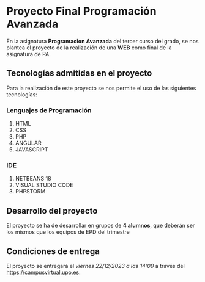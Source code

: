 # Proyecto Final Programación Avanzada

En la asignatura __Programacion Avanzada__ del tercer curso del grado, se nos plantea el proyecto de la realización de una __WEB__ como final de la asignatura de PA.

## Tecnologías admitidas en el proyecto

Para la realización de este proyecto se nos permite el uso de las siguientes tecnologías:
### Lenguajes de Programación
1. HTML
2. CSS
3. PHP
4. ANGULAR
5. JAVASCRIPT
### IDE
1. NETBEANS 18
2. VISUAL STUDIO CODE
3. PHPSTORM

## Desarrollo del proyecto

El proyecto se ha de desarrollar en grupos de __4 alumnos__, que deberán ser los mismos que los equipos de EPD del trimestre

## Condiciones de entrega

El proyecto se entregará el _viernes 22/12/2023 a las 14:00_ a través del https://campusvirtual.upo.es.


 

